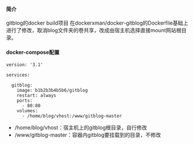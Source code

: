 #### 简介
gitblog的docker build项目
在dockerxman/docker-gitblog的Dockerfile基础上进行了修改，取消blog文件夹的卷共享，改成由宿主机选择直接mount网站根目录。

#### docker-compose配置

```
version: '3.1'

services:

  gitblog:
    image: b1b2b3b4b5b6/gitblog
    restart: always
    ports:
      - 80:80
    volumes:
      - /home/blog/vhost:/www/gitblog-master
```

- /home/blog/vhost：宿主机上的gitblog根目录，自行修改
- /www/gitblog-master：容器内gitblog要挂载到的目录，不修改
